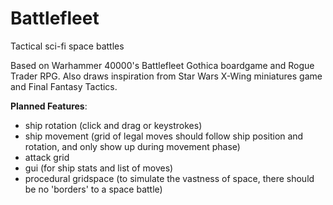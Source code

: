 Battlefleet
===========

Tactical sci-fi space battles

Based on Warhammer 40000's Battlefleet Gothica boardgame and Rogue Trader RPG.
Also draws inspiration from Star Wars X-Wing miniatures game and Final Fantasy Tactics.

**Planned Features**:
* ship rotation (click and drag or keystrokes)
* ship movement (grid of legal moves should follow ship position and rotation, and only show up during movement phase)
* attack grid
* gui (for ship stats and list of moves)
* procedural gridspace (to simulate the vastness of space, there should be no 'borders' to a space battle)

